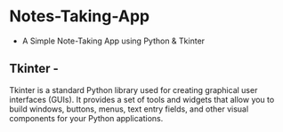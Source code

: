 # Notes-Taking-App

* A Simple Note-Taking App using Python & Tkinter

## Tkinter - 
Tkinter is a standard Python library used for creating graphical user interfaces (GUIs). It provides a set of tools and widgets that allow you to build windows, buttons, menus, text entry fields, and other visual components for your Python applications.
